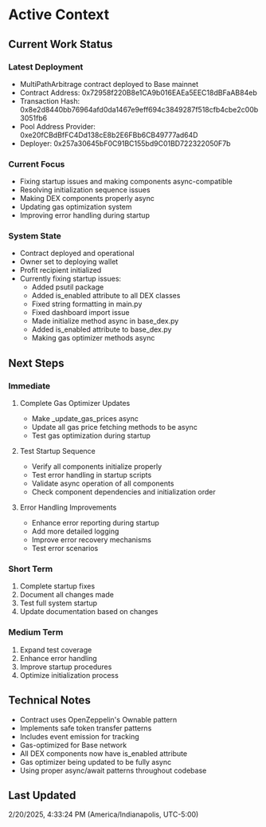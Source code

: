 # Active Context

## Current Work Status

### Latest Deployment
- MultiPathArbitrage contract deployed to Base mainnet
- Contract Address: 0x72958f220B8e1CA9b016EAEa5EEC18dBFaAB84eb
- Transaction Hash: 0x8e2d8440bb76964afd0da1467e9eff694c3849287f518cfb4cbe2c00b3051fb6
- Pool Address Provider: 0xe20fCBdBfFC4Dd138cE8b2E6FBb6CB49777ad64D
- Deployer: 0x257a30645bF0C91BC155bd9C01BD722322050F7b

### Current Focus
- Fixing startup issues and making components async-compatible
- Resolving initialization sequence issues
- Making DEX components properly async
- Updating gas optimization system
- Improving error handling during startup

### System State
- Contract deployed and operational
- Owner set to deploying wallet
- Profit recipient initialized
- Currently fixing startup issues:
  - Added psutil package
  - Added is_enabled attribute to all DEX classes
  - Fixed string formatting in main.py
  - Fixed dashboard import issue
  - Made initialize method async in base_dex.py
  - Added is_enabled attribute to base_dex.py
  - Making gas optimizer methods async

## Next Steps

### Immediate
1. Complete Gas Optimizer Updates
   - Make _update_gas_prices async
   - Update all gas price fetching methods to be async
   - Test gas optimization during startup

2. Test Startup Sequence
   - Verify all components initialize properly
   - Test error handling in startup scripts
   - Validate async operation of all components
   - Check component dependencies and initialization order

3. Error Handling Improvements
   - Enhance error reporting during startup
   - Add more detailed logging
   - Improve error recovery mechanisms
   - Test error scenarios

### Short Term
1. Complete startup fixes
2. Document all changes made
3. Test full system startup
4. Update documentation based on changes

### Medium Term
1. Expand test coverage
2. Enhance error handling
3. Improve startup procedures
4. Optimize initialization process

## Technical Notes
- Contract uses OpenZeppelin's Ownable pattern
- Implements safe token transfer patterns
- Includes event emission for tracking
- Gas-optimized for Base network
- All DEX components now have is_enabled attribute
- Gas optimizer being updated to be fully async
- Using proper async/await patterns throughout codebase

## Last Updated
2/20/2025, 4:33:24 PM (America/Indianapolis, UTC-5:00)
